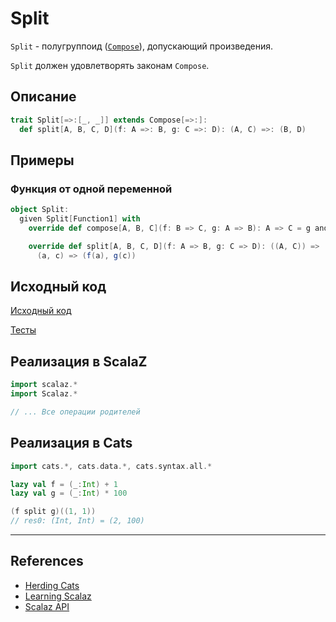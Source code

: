 # Split

`Split` - полугруппоид ([`Compose`](compose)), допускающий произведения.

`Split` должен удовлетворять законам `Compose`.


## Описание

```scala
trait Split[=>:[_, _]] extends Compose[=>:]:
  def split[A, B, C, D](f: A =>: B, g: C =>: D): (A, C) =>: (B, D)
```

## Примеры

### Функция от одной переменной

```scala
object Split:
  given Split[Function1] with
    override def compose[A, B, C](f: B => C, g: A => B): A => C = g andThen f

    override def split[A, B, C, D](f: A => B, g: C => D): ((A, C)) => (B, D) =
      (a, c) => (f(a), g(c))
```

## Исходный код

[Исходный код](https://gitflic.ru/project/artemkorsakov/scalabook/blob?file=examples%2Fsrc%2Fmain%2Fscala%2Ftypeclass%2Farrow%2FSplit.scala&plain=1)

[Тесты](https://gitflic.ru/project/artemkorsakov/scalabook/blob?file=examples%2Fsrc%2Ftest%2Fscala%2Ftypeclass%2Farrow%2FSplitSuite.scala)


## Реализация в ScalaZ

```scala
import scalaz.*
import Scalaz.*

// ... Все операции родителей
```


## Реализация в Cats

```scala
import cats.*, cats.data.*, cats.syntax.all.*

lazy val f = (_:Int) + 1
lazy val g = (_:Int) * 100

(f split g)((1, 1))
// res0: (Int, Int) = (2, 100)
```


---

## References

- [Herding Cats](http://eed3si9n.com/herding-cats/Arrow.html)
- [Learning Scalaz](http://eed3si9n.com/learning-scalaz/Arrow.html)
- [Scalaz API](https://javadoc.io/doc/org.scalaz/scalaz-core_3/7.3.6/scalaz/Split.html)
